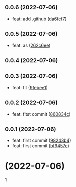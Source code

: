 ## <small>0.0.6 (2022-07-06)</small>

* feat: add .github ([da6fcf7](https://github.com/bangbant/blockchain/commit/da6fcf7))



## <small>0.0.5 (2022-07-06)</small>

* feat: as ([262c6ee](https://github.com/bangbant/blockchain/commit/262c6ee))



## <small>0.0.4 (2022-07-06)</small>




## <small>0.0.3 (2022-07-06)</small>

* feat: fit ([9febee1](https://github.com/bangbant/blockchain/commit/9febee1))



## <small>0.0.2 (2022-07-06)</small>

* feat: fitst commit ([860834c](https://github.com/bangbant/blockchain/commit/860834c))



## <small>0.0.1 (2022-07-06)</small>

* feat: first commit ([98243b4](https://github.com/bangbant/blockchain/commit/98243b4))
* feat: first commit ([bf9457e](https://github.com/bangbant/blockchain/commit/bf9457e))



#  (2022-07-06)



1

